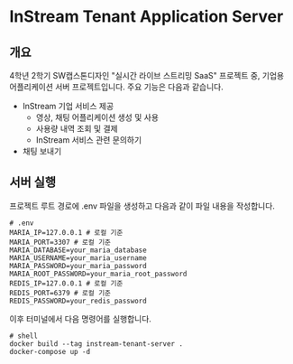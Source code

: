 # InStream Tenant Application Server

## 개요
4학년 2학기 SW캡스톤디자인 "실시간 라이브 스트리밍 SaaS" 프로젝트 중, 기업용 어플리케이션 서버 프로젝트입니다. 주요 기능은 다음과 같습니다.

+ InStream 기업 서비스 제공 
  + 영상, 채팅 어플리케이션 생성 및 사용
  + 사용량 내역 조회 및 결제
  + InStream 서비스 관련 문의하기
+ 채팅 보내기

## 서버 실행

프로젝트 루트 경로에 .env 파일을 생성하고 다음과 같이 파일 내용을 작성합니다.
```dotenv
# .env
MARIA_IP=127.0.0.1 # 로컬 기준
MARIA_PORT=3307 # 로컬 기준
MARIA_DATABASE=your_maria_database
MARIA_USERNAME=your_maria_username
MARIA_PASSWORD=your_maria_password
MARIA_ROOT_PASSWORD=your_maria_root_password
REDIS_IP=127.0.0.1 # 로컬 기준
REDIS_PORT=6379 # 로컬 기준
REDIS_PASSWORD=your_redis_password 
```

이후 터미널에서 다음 명령어를 실행합니다.
```shell
# shell
docker build --tag instream-tenant-server .
docker-compose up -d
```

